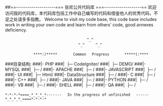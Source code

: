 ##==--------------------=== 张欢公共代码库  ===-------------------==
欢迎访问我的代码库，本代码库包括工作中自己编写的代码和借鉴他人的优秀代码，不足之处请多多指教。
Welcome to visit my code base, 
this code base includes work in writing your own code and learn from others' code, good annexes deficiency.



``` 
                                    　^_^
                                　^_^     ^_^
                                
             ****:)*****    　　Common 　Progress       *****(:****
```
###目录结构:
###|- PHP
###|&nbsp;&nbsp;├─ CodeIgniter/
###|&nbsp;&nbsp;├─ DEMO/
###|- MYSQL
###|&nbsp;&nbsp;├─ /
###|- APACHE
###|&nbsp;&nbsp;├─ /
###|- JAVASCRIPT
###|&nbsp;&nbsp;├─ /
###|- UI
###|&nbsp;&nbsp;├─ Html/
###|- DataStructure
###|&nbsp;&nbsp;├─ /
###|- C
###|&nbsp;&nbsp;├─ /
###|- C++
###|&nbsp;&nbsp;├─ /
###|- JAVA
###|&nbsp;&nbsp;├─ /
###|- PYTHON
###|&nbsp;&nbsp;├─ /
###|- VB
###|&nbsp;&nbsp;├─ /
###|- SHELL
###|&nbsp;&nbsp;├─ /
###|- QA
###|&nbsp;&nbsp;├─ /

```
*-*-*-*====_*_*_*_*------- 　In the progress of unfinished　 ------*_*_*_*_====*-*-*-*
```
